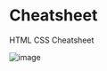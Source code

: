 # Cheatsheet
HTML CSS Cheatsheet
<br>

![image](https://user-images.githubusercontent.com/84916547/132847485-5198d86c-8fa1-4f71-b519-5a19ab573866.png)

